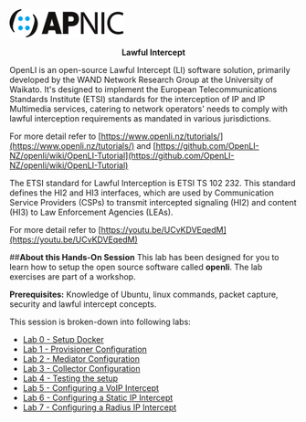 ![](images/apnic_logo.png)

<center><b>Lawful Intercept</b></center>

OpenLI is an open-source Lawful Intercept (LI) software solution, primarily developed by the WAND Network Research Group at the University of Waikato. It's designed to implement the European Telecommunications Standards Institute (ETSI) standards for the interception of IP and IP Multimedia services, catering to network operators' needs to comply with lawful interception requirements as mandated in various jurisdictions.

For more detail refer to [https://www.openli.nz/tutorials/](https://www.openli.nz/tutorials/) and [https://github.com/OpenLI-NZ/openli/wiki/OpenLI-Tutorial](https://github.com/OpenLI-NZ/openli/wiki/OpenLI-Tutorial)

The ETSI standard for Lawful Interception is ETSI TS 102 232. This standard defines the HI2 and HI3 interfaces, which are used by Communication Service Providers (CSPs) to transmit intercepted signaling (HI2) and content (HI3) to Law Enforcement Agencies (LEAs).

For more detail refer to [https://youtu.be/UCvKDVEqedM](https://youtu.be/UCvKDVEqedM)

##**About this Hands-On Session**
This lab has been designed for you to learn how to setup the open source software called **openli**. The lab exercises are part of a workshop. 

<b>Prerequisites:</b> Knowledge of Ubuntu, linux commands, packet capture, security and lawful intercept concepts. 


This session is broken-down into following labs:

* [Lab 0 - Setup Docker](00_install_docker.md)
* [Lab 1 - Provisioner Configuration](01_Provisioner_Configuration.md)
* [Lab 2 - Mediator Configuration](02_Mediator_Configuration.md)
* [Lab 3 - Collector Configuration](03_Collector_Configuration.md)
* [Lab 4 - Testing the setup](04_Testing_the_Setup.md)
* [Lab 5 - Configuring a VoIP Intercept](05_Configuring_a_VoIP_Intercept.md)
* [Lab 6 - Configuring a Static IP Intercept](06_Configuring_a_Static_IP_Intercept.md)
* [Lab 7 - Configuring a Radius IP Intercept](07_Configuring_a_RADIUS_IP_Intercept.md)
